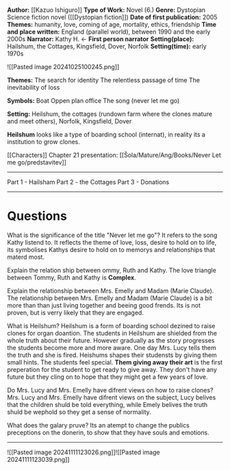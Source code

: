 **Author:** [[Kazuo Ishiguro]]
**Type of Work:** Novel (6.)
**Genre:** Dystopian Science fiction novel ([[Dystopian fiction]])
**Date of first publication:** 2005
**Themes:** humanity, love, coming of age, mortality, ethics, friendship
**Time and place written:** England (parallel world), between 1990 and the early 2000s
**Narrator:** Kathy H. <- **First person narrator**
**Setting(place):** Hailshum, the Cottages, Kingsfield, Dover, Norfolk
**Setting(time):** early 1970s

![[Pasted image 20241025100245.png]]

**Themes:**
The search for identity
The relentless passage of time
The inevitability of loss

**Symbols:**
Boat
Oppen plan office
The song (never let me go)

**Setting:** Heilshum, the cottages (rundown farm where the clones mature and meet others), Norfolk, Kingsfield, Dover

**Heilshum** looks like a type of boarding school (internat), in reality its a institution to grow clones.

[[Characters]]
Chapter 21 presentation: [[Šola/Mature/Ang/Books/Never Let me go/predstavitev]]

---
Part 1 - Hailsham
Part 2 - the Cottages
Part 3 - Donations

---
# Questions
What is the significance of the title "Never let me go"?
It refers to the song Kathy listend to. It reflects the theme of love, loss, desire to hold on to life, its symbolises Kathys desire to hold on to memorys and relationships that materd most.

Explain the relation ship between ommy, Ruth and Kathy.
The love triangle between Tommy, Ruth and Kathy is **Complex**.

Explain the relationship between Mrs. Emelly and Madam (Marie Claude).
The relationship between Mrs. Emelly and Madam (Marie Claude) is a bit more than than just living together and beeing good frends. Its is not proven, but is verry likely that they are engaged.

What is Heilshum?
Heilshum is a form of boarding school dezined to raise clones for organ doantion. The students in Heilshum are shielded from the whole truth about their future. However gradually as the story progresses the students become more and more aware. One day Mrs. Lucy tells them the truth and she is fired. Heishums shapes their studensts by giving them small hints. The students feel special. **Them giving away their art** is the first preperation for the student to get ready to give away. They don't have any future but they cling on to hope that they might get a few years of love.

Do Mrs. Lucy and Mrs. Emelly have difrent views on how to raise clones?
Mrs. Lucy and Mrs. Emelly have difrent views on the subject, Lucy belives that the children shuld be told everything, while Emely belives the truth shuld be wephold so they get a sense of normality.

What does the galary pruve?
Its an atempt to change the publics preceptions on the donerin, to show that they have souls and emotions.

---
![[Pasted image 20241111123026.png]]![[Pasted image 20241111123039.png]]